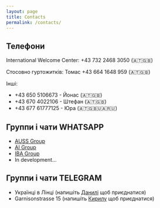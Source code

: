 ```yaml
---
layout: page
title: Contacts
permalink: /contacts/
---
```



## Телефони 
International Welcome Center: +43 732 2468 3050 (🇦🇹🇬🇧)

Стосовно гуртожитків: Томас +43 664 1648 959 (🇦🇹🇬🇧)

Інші: 
+ +43 650 5106673 - Йонас (🇦🇹🇬🇧)
+ +43 670 4022106 - Штефан (🇦🇹🇬🇧)
+ +43 677 61777125 - Юра (🇦🇹🇬🇧🇺🇦🇷🇺)

## Группи і чати WHATSAPP
+ [AUSS Group]() 
+ [AI Group](https://chat.whatsapp.com/K6KIJ165KKI9JO5PWbHIiD)
+ [IBA Group](https://chat.whatsapp.com/GABcow9xt1yAIAdyeuJ9va)
+ In development...

## Группи і чати TELEGRAM
+ Українці в Лінці (напишіть [Данилі](https://t.me/daniaodinets) щоб приєднатися)
+ Garnisonstrasse 15 (напишіть [Кирилу](https://t.me/faredus) щоб приєднатися)

